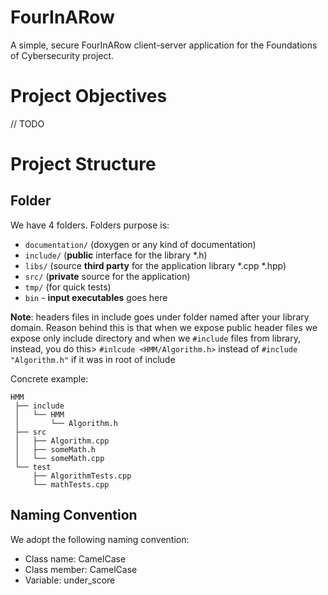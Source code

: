 # FourInARow
A simple, secure FourInARow client-server application for the Foundations of Cybersecurity project.

# Project Objectives

// TODO

# Project Structure

## Folder
We have 4 folders. Folders purpose is:

- `documentation/` (doxygen or any kind of documentation)
- `include/` (**public** interface for the library *.h)
- `libs/` (source **third party** for the application library *.cpp *.hpp)
- `src/` (**private** source for the application)
- `tmp/` (for quick tests)
- `bin` - **input executables** goes here

**Note**: headers files in include goes under folder named after your library domain. Reason behind this is that when we expose public header files we expose only include directory and when we `#include` files from library, instead, you  do this> `#inlcude <HMM/Algorithm.h>` instead of `#include "Algorithm.h"` if it was in root of include

Concrete example:
```
HMM
 ├── include
 │   └── HMM
 │       └── Algorithm.h
 ├── src
 │   ├── Algorithm.cpp
 │   ├── someMath.h
 │   └── someMath.cpp
 └── test
     ├── AlgorithmTests.cpp
     └── mathTests.cpp
```

## Naming Convention

We adopt the following naming convention:

- Class name: CamelCase
- Class member: CamelCase
- Variable: under_score
